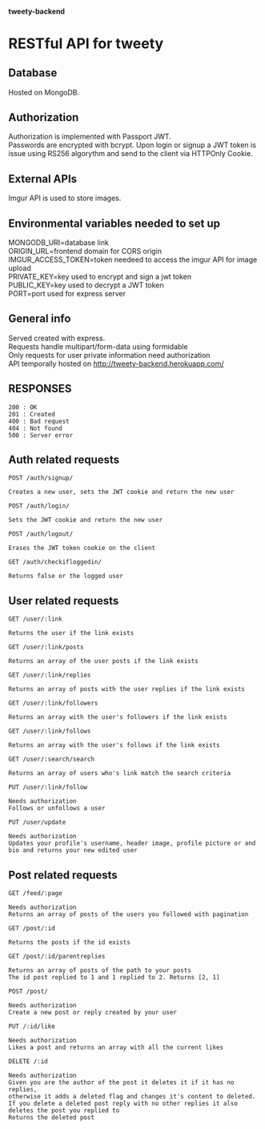 #### tweety-backend
# RESTful API for tweety

## Database
Hosted on MongoDB.

## Authorization
Authorization is implemented with Passport JWT.  
Passwords are encrypted with bcrypt. Upon login or signup a JWT token is issue using RS256 algorythm and send to the client via HTTPOnly Cookie.

## External APIs
Imgur API is used to store images.

## Environmental variables needed to set up
MONGODB_URI=database link  
ORIGIN_URL=frontend domain for CORS origin  
IMGUR_ACCESS_TOKEN=token needeed to access the imgur API for image upload  
PRIVATE_KEY=key used to encrypt and sign a jwt token  
PUBLIC_KEY=key used to decrypt a JWT token  
PORT=port used for express server  

## General info
Served created with express.  
Requests handle multipart/form-data using formidable  
Only requests for user private information need authorization  
API temporally hosted on http://tweety-backend.herokuapp.com/

## RESPONSES


    200 : OK
    201 : Created
    400 : Bad request
    404 : Not found
    500 : Server error

## Auth related requests

`POST /auth/signup/`

    Creates a new user, sets the JWT cookie and return the new user
    
`POST /auth/login/`

    Sets the JWT cookie and return the new user

`POST /auth/logout/`

    Erases the JWT token cookie on the client

`GET /auth/checkifloggedin/`

    Returns false or the logged user



## User related requests

`GET /user/:link`

    Returns the user if the link exists

`GET /user/:link/posts`

    Returns an array of the user posts if the link exists
  
`GET /user/:link/replies`

    Returns an array of posts with the user replies if the link exists

`GET /user/:link/followers`

    Returns an array with the user's followers if the link exists

`GET /user/:link/follows`

    Returns an array with the user's follows if the link exists

`GET /user/:search/search`

    Returns an array of users who's link match the search criteria

`PUT /user/:link/follow`

    Needs authorization  
    Follows or unfollows a user

`PUT /user/update`

    Needs authorization
    Updates your profile's username, header image, profile picture or and bio and returns your new edited user

## Post related requests

`GET /feed/:page`

    Needs authorization
    Returns an array of posts of the users you followed with pagination

`GET /post/:id`

    Returns the posts if the id exists

`GET /post/:id/parentreplies`

    Returns an array of posts of the path to your posts  
    The id post replied to 1 and 1 replied to 2. Returns [2, 1]

`POST /post/`

    Needs authorization
    Create a new post or reply created by your user

`PUT /:id/like`

    Needs authorization
    Likes a post and returns an array with all the current likes

`DELETE /:id`

    Needs authorization
    Given you are the author of the post it deletes it if it has no replies,  
    otherwise it adds a deleted flag and changes it's content to deleted.  
    If you delete a deleted post reply with no other replies it also deletes the post you replied to
    Returns the deleted post

